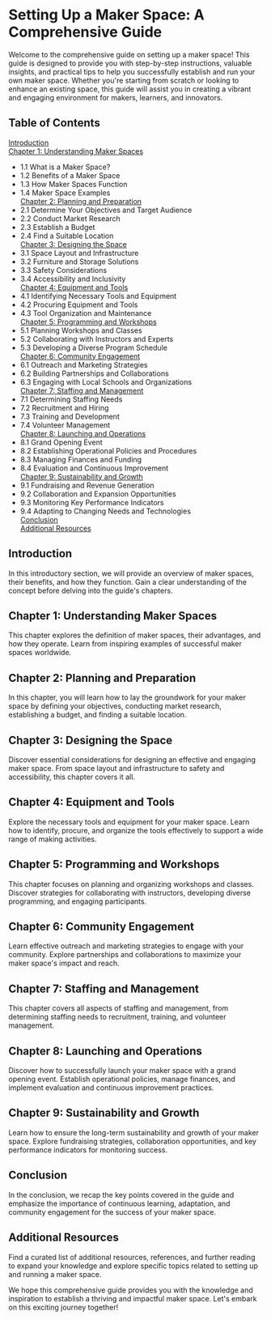 # Setting Up a Maker Space: A Comprehensive Guide

Welcome to the comprehensive guide on setting up a maker space! This guide is designed to provide you with step-by-step instructions, valuable insights, and practical tips to help you successfully establish and run your own maker space. Whether you're starting from scratch or looking to enhance an existing space, this guide will assist you in creating a vibrant and engaging environment for makers, learners, and innovators.

## Table of Contents  
[Introduction](https://github.com/mrthomware/MakerSpace/blob/main/MakerSpace/Setting_Up_a_Maker_Space-_A_Comprehensive_Guide/Introduction.md)  
[Chapter 1: Understanding Maker Spaces](https://github.com/mrthomware/MakerSpace/blob/main/MakerSpace/Setting_Up_a_Maker_Space-_A_Comprehensive_Guide/Chapter%201%20Understanding%20Maker%20Spaces.md)  
 - 1.1 What is a Maker Space?  
 - 1.2 Benefits of a Maker Space  
 - 1.3 How Maker Spaces Function  
 - 1.4 Maker Space Examples  
[Chapter 2: Planning and Preparation](https://github.com/mrthomware/MakerSpace/blob/main/MakerSpace/Setting_Up_a_Maker_Space-_A_Comprehensive_Guide/Chapter%202%20Planning%20and%20Preparation%2Cmd)  
 - 2.1 Determine Your Objectives and Target Audience  
 - 2.2 Conduct Market Research  
 - 2.3 Establish a Budget  
 - 2.4 Find a Suitable Location  
[Chapter 3: Designing the Space](https://github.com/mrthomware/MakerSpace/blob/main/MakerSpace/Setting_Up_a_Maker_Space-_A_Comprehensive_Guide/Chapter%203%20Designing%20the%20Space.md)  
 - 3.1 Space Layout and Infrastructure   
 - 3.2 Furniture and Storage Solutions  
 - 3.3 Safety Considerations  
 - 3.4 Accessibility and Inclusivity  
[Chapter 4: Equipment and Tools](https://github.com/mrthomware/MakerSpace/blob/main/MakerSpace/Setting_Up_a_Maker_Space-_A_Comprehensive_Guide/Chapter%204%20Equipment%20and%20Tools.md)  
 - 4.1 Identifying Necessary Tools and Equipment  
 - 4.2 Procuring Equipment and Tools  
 - 4.3 Tool Organization and Maintenance  
[Chapter 5: Programming and Workshops](https://github.com/mrthomware/MakerSpace/blob/main/MakerSpace/Setting_Up_a_Maker_Space-_A_Comprehensive_Guide/Chapter%205%20Programming%20and%20Workshops.md)  
 - 5.1 Planning Workshops and Classes  
 - 5.2 Collaborating with Instructors and Experts  
 - 5.3 Developing a Diverse Program Schedule  
[Chapter 6: Community Engagement](https://github.com/mrthomware/MakerSpace/blob/main/MakerSpace/Setting_Up_a_Maker_Space-_A_Comprehensive_Guide/Chapter%206%20Community%20Engagement.md)  
 - 6.1 Outreach and Marketing Strategies  
 - 6.2 Building Partnerships and Collaborations  
 - 6.3 Engaging with Local Schools and Organizations  
[Chapter 7: Staffing and Management](https://github.com/mrthomware/MakerSpace/blob/main/MakerSpace/Setting_Up_a_Maker_Space-_A_Comprehensive_Guide/Chapter%207%20Staffing%20and%20Management.md)  
 - 7.1 Determining Staffing Needs  
 - 7.2 Recruitment and Hiring  
 - 7.3 Training and Development  
 - 7.4 Volunteer Management  
[Chapter 8: Launching and Operations](https://github.com/mrthomware/MakerSpace/blob/main/MakerSpace/Setting_Up_a_Maker_Space-_A_Comprehensive_Guide/Chapter%208%20Launching%20and%20Operations.md)  
 - 8.1 Grand Opening Event  
 - 8.2 Establishing Operational Policies and Procedures  
 - 8.3 Managing Finances and Funding  
 - 8.4 Evaluation and Continuous Improvement  
[Chapter 9: Sustainability and Growth](https://github.com/mrthomware/MakerSpace/blob/main/MakerSpace/Setting_Up_a_Maker_Space-_A_Comprehensive_Guide/Chapter%209%20Sustainability%20and%20Growth.md)  
 - 9.1 Fundraising and Revenue Generation  
 - 9.2 Collaboration and Expansion Opportunities  
 - 9.3 Monitoring Key Performance Indicators  
 - 9.4 Adapting to Changing Needs and Technologies  
[Conclusion](https://github.com/mrthomware/MakerSpace/blob/main/MakerSpace/Setting_Up_a_Maker_Space-_A_Comprehensive_Guide/Conclusion.md)  
[Additional Resources](#additional-resources)  

## Introduction
In this introductory section, we will provide an overview of maker spaces, their benefits, and how they function. Gain a clear understanding of the concept before delving into the guide's chapters.

## Chapter 1: Understanding Maker Spaces
This chapter explores the definition of maker spaces, their advantages, and how they operate. Learn from inspiring examples of successful maker spaces worldwide.

## Chapter 2: Planning and Preparation
In this chapter, you will learn how to lay the groundwork for your maker space by defining your objectives, conducting market research, establishing a budget, and finding a suitable location.

## Chapter 3: Designing the Space
Discover essential considerations for designing an effective and engaging maker space. From space layout and infrastructure to safety and accessibility, this chapter covers it all.

## Chapter 4: Equipment and Tools
Explore the necessary tools and equipment for your maker space. Learn how to identify, procure, and organize the tools effectively to support a wide range of making activities.

## Chapter 5: Programming and Workshops
This chapter focuses on planning and organizing workshops and classes. Discover strategies for collaborating with instructors, developing diverse programming, and engaging participants.

## Chapter 6: Community Engagement
Learn effective outreach and marketing strategies to engage with your community. Explore partnerships and collaborations to maximize your maker space's impact and reach.

## Chapter 7: Staffing and Management
This chapter covers all aspects of staffing and management, from determining staffing needs to recruitment, training, and volunteer management.

## Chapter 8: Launching and Operations
Discover how to successfully launch your maker space with a grand opening event. Establish operational policies, manage finances, and implement evaluation and continuous improvement practices.

## Chapter 9: Sustainability and Growth
Learn how to ensure the long-term sustainability and growth of your maker space. Explore fundraising strategies, collaboration opportunities, and key performance indicators for monitoring success.

## Conclusion
In the conclusion, we recap the key points covered in the guide and emphasize the importance of continuous learning, adaptation, and community engagement for the success of your maker space.

## Additional Resources
Find a curated list of additional resources, references, and further reading to expand your knowledge and explore specific topics related to setting up and running a maker space.

We hope this comprehensive guide provides you with the knowledge and inspiration to establish a thriving and impactful maker space. Let's embark on this exciting journey together!
